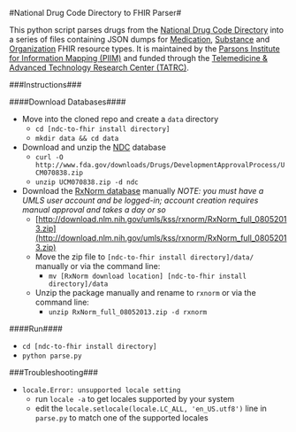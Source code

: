 #National Drug Code Directory to FHIR Parser#

This python script parses drugs from the [National Drug Code Directory](http://www.fda.gov/Drugs/InformationOnDrugs/ucm142438.htm) into a series of files containing JSON dumps for [Medication](http://www.hl7.org/implement/standards/fhir/medication.html), [Substance](http://www.hl7.org/implement/standards/fhir/substance.html) and [Organization](http://www.hl7.org/implement/standards/fhir/organization.html) FHIR resource types. It is maintained by the [Parsons Institute for Information Mapping (PIIM)](http://piim.newschool.edu) and funded through the [Telemedicine & Advanced Technology Research Center (TATRC)](http://www.tatrc.org/).

###Instructions###

####Download Databases####
- Move into the cloned repo and create a `data` directory
  - `cd [ndc-to-fhir install directory]`
  - `mkdir data && cd data`
- Download and unzip the [NDC](http://www.fda.gov/Drugs/InformationOnDrugs/ucm142438.htm) database
  - `curl -O http://www.fda.gov/downloads/Drugs/DevelopmentApprovalProcess/UCM070838.zip`
  - `unzip UCM070838.zip -d ndc`
- Download the [RxNorm database](https://www.nlm.nih.gov/research/umls/rxnorm/docs/rxnormfiles.html) manually
  *NOTE: you must have a UMLS user account and be logged-in; account creation requires manual approval and takes a day or so*
  - [http://download.nlm.nih.gov/umls/kss/rxnorm/RxNorm_full_08052013.zip](http://download.nlm.nih.gov/umls/kss/rxnorm/RxNorm_full_08052013.zip)
  - Move the zip file to `[ndc-to-fhir install directory]/data/` manually or via the command line:
  	- `mv [RxNorm download location] [ndc-to-fhir install directory]/data`
  - Unzip the package manually and rename to `rxnorm` or via the command line:
     - `unzip RxNorm_full_08052013.zip -d rxnorm`

####Run####
- `cd [ndc-to-fhir install directory]`
- `python parse.py`

###Troubleshooting###
 - `locale.Error: unsupported locale setting`
    - run `locale -a` to get locales supported by your system
    - edit the `locale.setlocale(locale.LC_ALL, 'en_US.utf8')` line in `parse.py` to match one of the supported locales